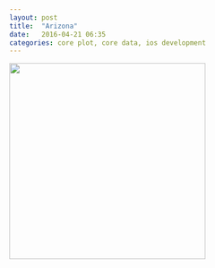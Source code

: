 ```yaml
---
layout: post
title:  "Arizona"
date:   2016-04-21 06:35
categories: core plot, core data, ios development
---
```


<img src="http://khasachi.com/images/zacharizontree.jpg" style="width: 350px;"/>

















